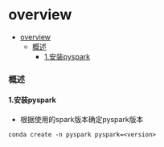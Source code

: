 # overview


<!-- @import "[TOC]" {cmd="toc" depthFrom=1 depthTo=6 orderedList=false} -->

<!-- code_chunk_output -->

- [overview](#overview)
    - [概述](#概述)
      - [1.安装pyspark](#1安装pyspark)

<!-- /code_chunk_output -->


### 概述

#### 1.安装pyspark

* 根据使用的spark版本确定pyspark版本
```shell
conda create -n pyspark pyspark=<version>
```